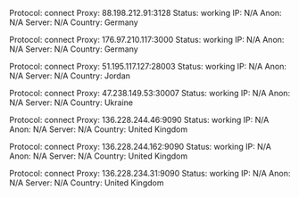 Protocol: connect
Proxy: 88.198.212.91:3128
Status: working
IP: N/A
Anon: N/A
Server: N/A
Country: Germany

Protocol: connect
Proxy: 176.97.210.117:3000
Status: working
IP: N/A
Anon: N/A
Server: N/A
Country: Germany

Protocol: connect
Proxy: 51.195.117.127:28003
Status: working
IP: N/A
Anon: N/A
Server: N/A
Country: Jordan

Protocol: connect
Proxy: 47.238.149.53:30007
Status: working
IP: N/A
Anon: N/A
Server: N/A
Country: Ukraine

Protocol: connect
Proxy: 136.228.244.46:9090
Status: working
IP: N/A
Anon: N/A
Server: N/A
Country: United Kingdom

Protocol: connect
Proxy: 136.228.244.162:9090
Status: working
IP: N/A
Anon: N/A
Server: N/A
Country: United Kingdom

Protocol: connect
Proxy: 136.228.234.31:9090
Status: working
IP: N/A
Anon: N/A
Server: N/A
Country: United Kingdom

